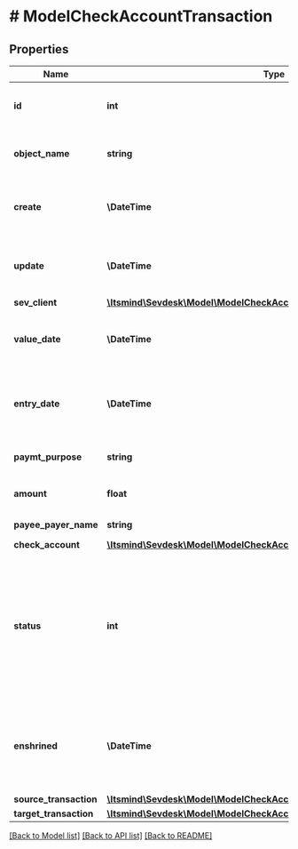 # # ModelCheckAccountTransaction

## Properties

Name | Type | Description | Notes
------------ | ------------- | ------------- | -------------
**id** | **int** | The check account transaction id | [optional] [readonly]
**object_name** | **string** | The check account transaction object name | [optional] [readonly]
**create** | **\DateTime** | Date of check account transaction creation | [optional] [readonly]
**update** | **\DateTime** | Date of last check account transaction update | [optional] [readonly]
**sev_client** | [**\Itsmind\\Sevdesk\Model\ModelCheckAccountTransactionSevClient**](ModelCheckAccountTransactionSevClient.md) |  | [optional]
**value_date** | **\DateTime** | Date the check account transaction was booked |
**entry_date** | **\DateTime** | Date the check account transaction was imported | [optional]
**paymt_purpose** | **string** | the purpose of the transaction | [optional]
**amount** | **float** | Amount of the transaction |
**payee_payer_name** | **string** | Name of the payee/payer |
**check_account** | [**\Itsmind\\Sevdesk\Model\ModelCheckAccountTransactionCheckAccount**](ModelCheckAccountTransactionCheckAccount.md) |  |
**status** | **int** | Status of the check account transaction.&lt;br&gt;       100 &lt;-&gt; Created&lt;br&gt;       200 &lt;-&gt; Linked&lt;br&gt;       300 &lt;-&gt; Private&lt;br&gt;       400 &lt;-&gt; Booked |
**enshrined** | **\DateTime** | Defines if the transaction has been enshrined and can not be changed any more. | [optional]
**source_transaction** | [**\Itsmind\\Sevdesk\Model\ModelCheckAccountTransactionSourceTransaction**](ModelCheckAccountTransactionSourceTransaction.md) |  | [optional]
**target_transaction** | [**\Itsmind\\Sevdesk\Model\ModelCheckAccountTransactionTargetTransaction**](ModelCheckAccountTransactionTargetTransaction.md) |  | [optional]

[[Back to Model list]](../../README.md#models) [[Back to API list]](../../README.md#endpoints) [[Back to README]](../../README.md)

